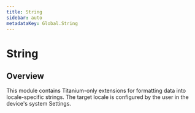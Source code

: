 ```yaml
---
title: String
sidebar: auto
metadataKey: Global.String
---
```


<Breadcrumb/>

# String

<ProxySummary/>

## Overview

This module contains Titanium-only extensions for formatting data into locale-specific strings. The target locale is configured by the user in the device's system Settings.

<PropertyList/>
<MethodList/>